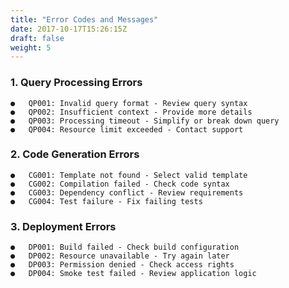 ```yaml
---
title: "Error Codes and Messages"
date: 2017-10-17T15:26:15Z
draft: false
weight: 5
---
```



### 1. Query Processing Errors
```
●	QP001: Invalid query format - Review query syntax
●	QP002: Insufficient context - Provide more details
●	QP003: Processing timeout - Simplify or break down query
●	QP004: Resource limit exceeded - Contact support
```
### 2. Code Generation Errors
```
●	CG001: Template not found - Select valid template
●	CG002: Compilation failed - Check code syntax
●	CG003: Dependency conflict - Review requirements
●	CG004: Test failure - Fix failing tests
```
### 3. Deployment Errors
```
●	DP001: Build failed - Check build configuration
●	DP002: Resource unavailable - Try again later
●	DP003: Permission denied - Check access rights
●	DP004: Smoke test failed - Review application logic
```
